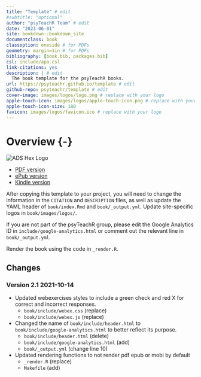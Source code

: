 ```yaml
--- 
title: "Template" # edit
#subtitle: "optional" 
author: "psyTeachR Team" # edit
date: "2023-06-01"
site: bookdown::bookdown_site
documentclass: book
classoption: oneside # for PDFs
geometry: margin=1in # for PDFs
bibliography: [book.bib, packages.bib]
csl: include/apa.csl
link-citations: yes
description: | # edit
  The book template for the psyTeachR books.
url: https://psyteachr.github.io/template # edit
github-repo: psyteachr/template # edit
cover-image: images/logos/logo.png # replace with your logo
apple-touch-icon: images/logos/apple-touch-icon.png # replace with your logo
apple-touch-icon-size: 180
favicon: images/logos/favicon.ico # replace with your logo
---
```




# Overview {-}

<div class="small_right"><img src="images/logos/logo.png" 
     alt="ADS Hex Logo" /></div>



* [PDF version](template.pdf)
* [ePub version](template.epub)
* [Kindle version](template.mobi)

After copying this template to your project, you will need to change the information in the `CITATION` and `DESCRIPTION` files, as well as update the YAML header of `book/index.Rmd` and `book/_output.yml`. Update site-specific logos in `book/images/logos/`.

If you are not part of the psyTeachR group, please edit the Google Analytics ID in `include/google-analytics.html` or comment out the relevant line in `book/_output.yml`. 

Render the book using the code in `_render.R`.

## Changes

### Version 2.1 2021-10-14

* Updated webexercises styles to include a green check and red X for correct and incorrect responses.
    - `book/include/webex.css` (replace)
    - `book/include/webex.js` (replace)
* Changed the name of `book/include/header.html` to `book/include/google-analytics.html` to better reflect its purpose. 
    - `book/include/header.html` (delete)
    - `book/include/google-analytics.html` (add)
    - `book/_output.yml` (change line 10)
* Updated rendering functions to not render pdf epub or mobi by default
    - `_render.R` (replace)
    - `Makefile` (add)
